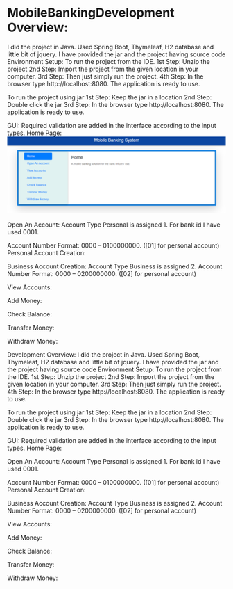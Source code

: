 # MobileBankingDevelopment Overview:
I did the project in Java. Used Spring Boot, Thymeleaf, H2 database and little bit of jquery. I have provided the jar and the project having source code
Environment Setup:
To run the project from the IDE.
1st Step: Unzip the project 
2nd Step: Import the project from the given location in your computer.
3rd Step: Then just simply run the project.
4th Step: In the browser type http://localhost:8080.
The application is ready to use.

To run the project using jar
1st Step: Keep the jar in a location
2nd Step: Double click the jar
3rd Step: In the browser type http://localhost:8080.
The application is ready to use.

GUI:
Required validation are added in the interface according to the input types.
Home Page:
![home_page.png](https://github.com/Mehrin-Anannya/MobileBanking/blob/master/images/home_page.png?raw=true)

Open An Account:
Account Type Personal is assigned 1.
For bank id I have used 0001.

Account Number Format: 0000 – 0100000000. ([01] for personal account)
Personal Account Creation:
 
 
Business Account Creation:
Account Type Business is assigned 2.
Account Number Format: 0000 – 0200000000. ([02] for personal account)
 
 
View Accounts:
 
Add Money:
 
 
Check Balance:
 
 
Transfer Money:
 
 
Withdraw Money:

 
 

Development Overview:
I did the project in Java. Used Spring Boot, Thymeleaf, H2 database and little bit of jquery. I have provided the jar and the project having source code
Environment Setup:
To run the project from the IDE.
1st Step: Unzip the project 
2nd Step: Import the project from the given location in your computer.
3rd Step: Then just simply run the project.
4th Step: In the browser type http://localhost:8080.
The application is ready to use.

To run the project using jar
1st Step: Keep the jar in a location
2nd Step: Double click the jar
3rd Step: In the browser type http://localhost:8080.
The application is ready to use.

GUI:
Required validation are added in the interface according to the input types.
Home Page:

Open An Account:
Account Type Personal is assigned 1.
For bank id I have used 0001.

Account Number Format: 0000 – 0100000000. ([01] for personal account)
Personal Account Creation:
 
 
Business Account Creation:
Account Type Business is assigned 2.
Account Number Format: 0000 – 0200000000. ([02] for personal account)
 
 
View Accounts:
 
Add Money:
 
 
Check Balance:
 
 
Transfer Money:
 
 
Withdraw Money:

 
 
